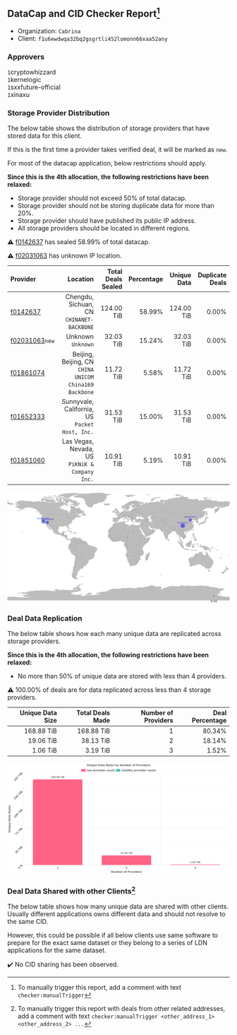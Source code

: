 ## DataCap and CID Checker Report[^1]
 - Organization: `Cabrina`
 - Client: `f1u6ewdwqa32bq2gsgrtli452lomonn66xaa52any`
### Approvers
`1`cryptowhizzard<br/>`1`kernelogic<br/>`1`sxxfuture-official<br/>`1`xinaxu

### Storage Provider Distribution
The below table shows the distribution of storage providers that have stored data for this client.

If this is the first time a provider takes verified deal, it will be marked as `new`.

For most of the datacap application, below restrictions should apply.

**Since this is the 4th allocation, the following restrictions have been relaxed:**
 - Storage provider should not exceed 50% of total datacap.
 - Storage provider should not be storing duplicate data for more than 20%.
 - Storage provider should have published its public IP address.
 - All storage providers should be located in different regions.

⚠️ [f0142637](https://filfox.info/en/address/f0142637) has sealed 58.99% of total datacap.

⚠️ [f02031063](https://filfox.info/en/address/f02031063) has unknown IP location.

| Provider                                                    |                                                  Location | Total Deals Sealed | Percentage | Unique Data | Duplicate Deals |
| :---------------------------------------------------------- | --------------------------------------------------------: | -----------------: | ---------: | ----------: | --------------: |
| [f0142637](https://filfox.info/en/address/f0142637)         |              Chengdu, Sichuan, CN<br/>`CHINANET-BACKBONE` |         124.00 TiB |     58.99% |  124.00 TiB |           0.00% |
| [f02031063](https://filfox.info/en/address/f02031063)`new`  |                                     Unknown<br/>`Unknown` |          32.03 TiB |     15.24% |   32.03 TiB |           0.00% |
| [f01861074](https://filfox.info/en/address/f01861074)       | Beijing, Beijing, CN<br/>`CHINA UNICOM China169 Backbone` |          11.72 TiB |      5.58% |   11.72 TiB |           0.00% |
| [f01652333](https://filfox.info/en/address/f01652333)       |         Sunnyvale, California, US<br/>`Packet Host, Inc.` |          31.53 TiB |     15.00% |   31.53 TiB |           0.00% |
| [f01851060](https://filfox.info/en/address/f01851060)       |         Las Vegas, Nevada, US<br/>`PiKNiK & Company Inc.` |          10.91 TiB |      5.19% |   10.91 TiB |           0.00% |

<img src="https://raw.githubusercontent.com/data-preservation-programs/filplus-checker-assets/main/filecoin-project/filecoin-plus-large-datasets/issues/1593/1679895885443.png"/>

### Deal Data Replication
The below table shows how each many unique data are replicated across storage providers.


**Since this is the 4th allocation, the following restrictions have been relaxed:**
- No more than 50% of unique data are stored with less than 4 providers.

⚠️ 100.00% of deals are for data replicated across less than 4 storage providers.

| Unique Data Size | Total Deals Made | Number of Providers | Deal Percentage |
| ---------------: | ---------------: | ------------------: | --------------: |
|       168.88 TiB |       168.88 TiB |                   1 |          80.34% |
|        19.06 TiB |        38.13 TiB |                   2 |          18.14% |
|         1.06 TiB |         3.19 TiB |                   3 |           1.52% |

<img src="https://raw.githubusercontent.com/data-preservation-programs/filplus-checker-assets/main/filecoin-project/filecoin-plus-large-datasets/issues/1593/1679895886041.png"/>

### Deal Data Shared with other Clients[^3]
The below table shows how many unique data are shared with other clients.
Usually different applications owns different data and should not resolve to the same CID.

However, this could be possible if all below clients use same software to prepare for the exact same dataset or they belong to a series of LDN applications for the same dataset.

✔️ No CID sharing has been observed.

[^1]: To manually trigger this report, add a comment with text `checker:manualTrigger`

[^2]: Deals from those addresses are combined into this report as they are specified with `checker:manualTrigger`

[^3]: To manually trigger this report with deals from other related addresses, add a comment with text `checker:manualTrigger <other_address_1> <other_address_2> ...`
